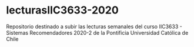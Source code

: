 # lecturasIIC3633-2020
Repositorio destinado a subir las lecturas semanales del curso IIC3633 - Sistemas Recomendadores 2020-2 de la Pontificia Universidad Católica de Chile

